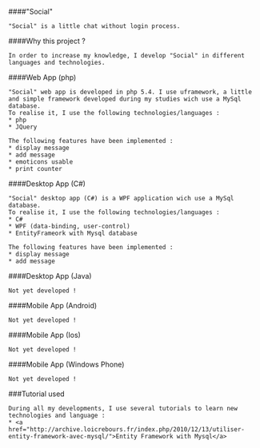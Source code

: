 ####"Social"

	"Social" is a little chat without login process.
	
####Why this project ?

	In order to increase my knowledge, I develop "Social" in different languages and technologies.

####Web App (php)

	"Social" web app is developed in php 5.4. I use uframework, a little and simple framework developed during my studies wich use a MySql database.
	To realise it, I use the following technologies/languages :
	* php
	* JQuery
	
	The following features have been implemented :
	* display message
	* add message
	* emoticons usable
	* print counter

####Desktop App (C#)

	"Social" desktop app (C#) is a WPF application wich use a MySql database.
	To realise it, I use the following technologies/languages :
	* C#
	* WPF (data-binding, user-control)
	* EntityFrameork with Mysql database
	
	The following features have been implemented :
	* display message
	* add message

####Desktop App (Java)

	Not yet developed !

####Mobile App (Android)

	Not yet developed !

####Mobile App (Ios)

	Not yet developed !

####Mobile App (Windows Phone)

	Not yet developed !
	
###Tutorial used

	During all my developments, I use several tutorials to learn new technologies and language :
	* <a href="http://archive.loicrebours.fr/index.php/2010/12/13/utiliser-entity-framework-avec-mysql/">Entity Framework with Mysql</a>